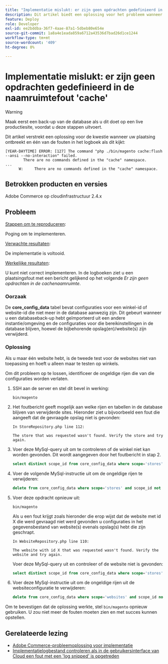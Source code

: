 ```yaml
---
title: "Implementatie mislukt: er zijn geen opdrachten gedefinieerd in de naamruimtefout 'cache'"
description: Dit artikel biedt een oplossing voor het probleem wanneer de implementatie mislukt vanwege de volgende fout **Er zijn geen opdrachten gedefinieerd in de cachenaamruimte**.
feature: Deploy
role: Developer
exl-id: ee2bddba-36f7-4aae-87a1-5dbeb80e654e
source-git-commit: 1a8a4e1eada859a6712a43536d7bad26d1ce1244
workflow-type: tm+mt
source-wordcount: '409'
ht-degree: 0%

---
```


# Implementatie mislukt: er zijn geen opdrachten gedefinieerd in de naamruimtefout &#39;cache&#39;

>[!WARNING]
>
>Maak eerst een back-up van de database als u dit doet op een live productiesite, voordat u deze stappen uitvoert.

Dit artikel verstrekt een oplossing voor de kwestie wanneer uw plaatsing ontbreekt en één van de fouten in het logboek als dit kijkt:

```
[YEAR-DAYTIME] ERROR: [127] The command "php ./bin/magento cache:flush --ansi --no-interaction" failed.
        There are no commands defined in the "cache" namespace.
...
      W:     There are no commands defined in the "cache" namespace.
```

## Betrokken producten en versies

Adobe Commerce op cloudinfrastructuur 2.4.x

## Probleem  

<u>Stappen om te reproduceren</u>:

Poging om te implementeren. 

<u>Verwachte resultaten</u>:

De implementatie is voltooid.

<u>Werkelijke resultaten</u>:

U kunt niet correct implementeren. In de logboeken ziet u een plaatsingsfout met een bericht gelijkend op het volgende *Er zijn geen opdrachten in de cachenaamruimte*.

### Oorzaak

De **core_config_data** tabel bevat configuraties voor een winkel-id of website-id die niet meer in de database aanwezig zijn. Dit gebeurt wanneer u een databaseback-up hebt geïmporteerd uit een andere instantie/omgeving en de configuraties voor die bereikinstellingen in de database blijven, hoewel de bijbehorende opslag(en)/website(s) zijn verwijderd.

### Oplossing

Als u maar één website hebt, is de tweede test voor de websites niet van toepassing en hoeft u alleen maar te testen op winkels.

Om dit probleem op te lossen, identificeer de ongeldige rijen die van die configuraties worden verlaten.

1. SSH aan de server en stel dit bevel in werking:

   `bin/magento`

1. Het foutbericht geeft mogelijk aan welke rijen en tabellen in de database blijven van verwijderde sites. Hieronder ziet u bijvoorbeeld een fout die aangeeft dat de gevraagde opslag niet is gevonden:

   ```...
   In StoreRepository.php line 112:
   
   The store that was requested wasn't found. Verify the store and try again.
   ```

1. Voer deze MySql-query uit om te controleren of de winkel niet kan worden gevonden. Dit wordt aangegeven door het foutbericht in stap 2. 

   ```sql
   select distinct scope_id from core_config_data where scope='stores' and scope_id not in (select store_id from store);
   ```

1. Voer de volgende MySql-instructie uit om de ongeldige rijen te verwijderen: 

   ```sql
   delete from core_config_data where scope='stores' and scope_id not in (select store_id from store); 
   ```

1. Voer deze opdracht opnieuw uit:

   `bin/magento`

   Als u een fout krijgt zoals hieronder die erop wijst dat de website met id X die werd gevraagd niet werd gevonden u configuraties in het gegevensbestand van website(s) evenals opslag(s) hebt die zijn geschrapt.

   ```
   In WebsiteRepository.php line 110:
   
   The website with id X that was requested wasn't found. Verify the website and try again.
   ```

   Voer deze MySql-query uit en controleer of de website niet is gevonden:

   ```sql
   select distinct scope_id from core_config_data where scope='stores' and scope_id not in (select store_id from store);
   ```

1. Voer deze MySql-instructie uit om de ongeldige rijen uit de websiteconfiguratie te verwijderen:

   ```sql
   delete from core_config_data where scope='websites' and scope_id not in (select website_id from store_website);
   ```

Om te bevestigen dat de oplossing werkte, stel `bin/magento` opnieuw gebruiken. U zou niet meer de fouten moeten zien en met succes kunnen opstellen.

## Gerelateerde lezing

* [Adobe Commerce-probleemoplossing voor implementatie](/docs/commerce-knowledge-base/kb/troubleshooting/deployment/magento-deployment-troubleshooter.html)
* [Implementatielogbestand controleren als in de gebruikersinterface van Cloud een fout met een &#39;log snipped&#39; is opgetreden](/docs/commerce-knowledge-base/kb/troubleshooting/miscellaneous/checking-deployment-log-if-the-cloud-ui-shows-log-snipped-error.html)
